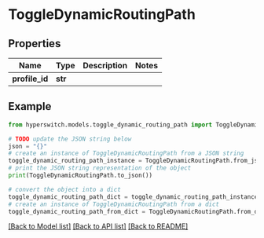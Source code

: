 # ToggleDynamicRoutingPath


## Properties

Name | Type | Description | Notes
------------ | ------------- | ------------- | -------------
**profile_id** | **str** |  | 

## Example

```python
from hyperswitch.models.toggle_dynamic_routing_path import ToggleDynamicRoutingPath

# TODO update the JSON string below
json = "{}"
# create an instance of ToggleDynamicRoutingPath from a JSON string
toggle_dynamic_routing_path_instance = ToggleDynamicRoutingPath.from_json(json)
# print the JSON string representation of the object
print(ToggleDynamicRoutingPath.to_json())

# convert the object into a dict
toggle_dynamic_routing_path_dict = toggle_dynamic_routing_path_instance.to_dict()
# create an instance of ToggleDynamicRoutingPath from a dict
toggle_dynamic_routing_path_from_dict = ToggleDynamicRoutingPath.from_dict(toggle_dynamic_routing_path_dict)
```
[[Back to Model list]](../README.md#documentation-for-models) [[Back to API list]](../README.md#documentation-for-api-endpoints) [[Back to README]](../README.md)


